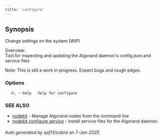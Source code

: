 ```yaml
---
title: 'configure'
---
```


## Synopsis

Change settings on the system (WIP)

Overview:  
Tool for inspecting and updating the Algorand daemon's config.json and service files

Note: This is still a work in progress. Expect bugs and rough edges.

### Options

```
  -h, --help   help for configure
```

### SEE ALSO

- [nodekit](../nodekit) - Manage Algorand nodes from the command line
- [nodekit configure service](./nodekit-configure-service) - Install service files for the Algorand daemon.

###### Auto generated by spf13/cobra on 7-Jan-2025
